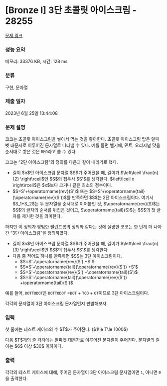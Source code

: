 # [Bronze I] 3단 초콜릿 아이스크림 - 28255 

[문제 링크](https://www.acmicpc.net/problem/28255) 

### 성능 요약

메모리: 33376 KB, 시간: 128 ms

### 분류

구현, 문자열

### 제출 일자

2023년 6월 25일 13:44:08

### 문제 설명

<p>코코는 초콜릿 아이스크림을 쌓아서 먹는 것을 좋아한다. 초콜릿 아이스크림 탑은 알파벳 대문자로 이루어진 문자열로 나타낼 수 있다. 예를 들면 벨기에, 민트, 오리지널 맛을 순서대로 쌓은 것은 <code>BMO</code>라고 쓸 수 있다.</p>

<p>코코는 “2단 아이스크림”의 정의를 다음과 같이 내리기로 했다.</p>

<ul>
	<li>길이 $n$인 아이스크림 문자열 $S$가 주어졌을 때, 길이가 $\left\lceil \frac{n}{2} \right\rceil$인 $S$의 접두사 $S'$를 생각한다. $\left\lceil x \right\rceil$은 $x$보다 크거나 같은 최소의 정수이다.</li>
	<li>$S=S'+\operatorname{rev}(S')$ 또는 $S=S'+\operatorname{tail}(\operatorname{rev}(S'))$를 만족하면 $S$는 2단 아이스크림이다. 여기서 $S_1+S_2$는 두 문자열을 순서대로 이어붙인 것, $\operatorname{rev}(S)$는 $S$의 글자의 순서를 뒤집은 것이고, $\operatorname{tail}(S)$는 $S$의 첫 글자를 제거한 것을 의미한다.</li>
</ul>

<p>하지만 이 정의가 평범한 팰린드롬의 정의와 같다는 것에 실망한 코코는 한 단계 더 나아간 “3단 아이스크림”을 정의하였다.</p>

<ul>
	<li>길이 $n$인 아이스크림 문자열 $S$가 주어졌을 때, 길이가 $\left\lceil \frac{n}{3} \right\rceil$인 $S$의 접두사 $S'$를 생각한다.</li>
	<li>다음 중 적어도 하나를 만족하면 $S$는 3단 아이스크림이다.
	<ul>
		<li>$S=S'+\operatorname{rev}(S') +S'$</li>
		<li>$S=S'+\operatorname{tail}(\operatorname{rev}(S')) +S'$</li>
		<li>$S=S'+\operatorname{rev}(S') +\operatorname{tail}(S')$</li>
		<li>$S=S'+\operatorname{tail}(\operatorname{rev}(S')) +\operatorname{tail}(S')$</li>
	</ul>
	</li>
</ul>

<p>예를 들어, <code>DOTTODOT</code>은 <code>DOTTODOT</code> =<code>DOT</code> + <code>TOD</code> + <code>OT</code>이므로 3단 아이스크림이다.</p>

<p>각각의 문자열이 3단 아이스크림 문자열인지 판별해보자.</p>

### 입력 

 <p>첫 줄에는 테스트 케이스의 수 $T$가 주어진다. ($1\le T\le 1000$)</p>

<p>다음 $T$개의 줄 각각에는 알파벳 대문자로 이루어진 문자열이 주어진다. 문자열의 길이는 $6$ 이상 $30$ 이하이다.</p>

### 출력 

 <p>각각의 테스트 케이스에 대해, 주어진 문자열이 3단 아이스크림 문자열이면 <code>1</code>, 아니면 <code>0</code>을 출력한다.</p>

